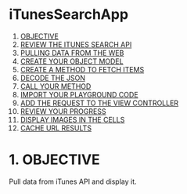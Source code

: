 # iTunesSearchApp

1. [OBJECTIVE]()
2. [REVIEW THE ITUNES SEARCH API]()
3. [PULLING DATA FROM THE WEB]()
4. [CREATE YOUR OBJECT MODEL]()
5. [CREATE A METHOD TO FETCH ITEMS]()
6. [DECODE THE JSON]()
7. [CALL YOUR METHOD]()
8. [IMPORT YOUR PLAYGROUND CODE]()
9. [ADD THE REQUEST TO THE VIEW CONTROLLER]()
10. [REVIEW YOUR PROGRESS]()
11. [DISPLAY IMAGES IN THE CELLS]()
12. [CACHE URL RESULTS]()

# 1. OBJECTIVE

Pull data from iTunes API and display it.
